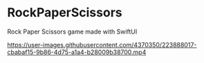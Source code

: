 # RockPaperScissors
Rock Paper Scissors game made with SwiftUI



https://user-images.githubusercontent.com/4370350/223888017-cbabaf15-9b86-4d75-a1a4-b28009b38700.mp4

